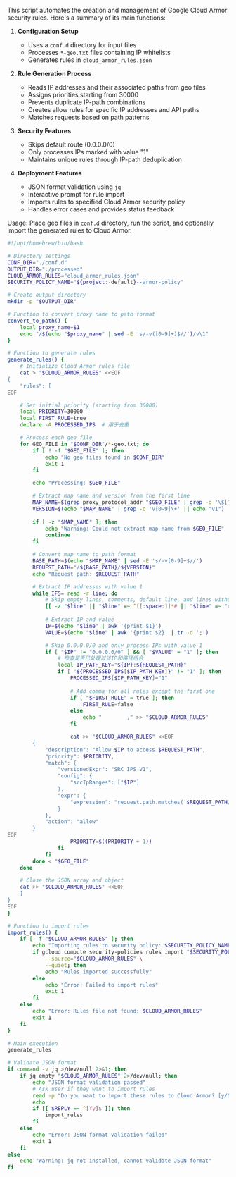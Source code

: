 This script automates the creation and management of Google Cloud Armor security rules. Here's a summary of its main functions:

1. **Configuration Setup**
   - Uses a `conf.d` directory for input files
   - Processes `*-geo.txt` files containing IP whitelists
   - Generates rules in `cloud_armor_rules.json`

2. **Rule Generation Process**
   - Reads IP addresses and their associated paths from geo files
   - Assigns priorities starting from 30000
   - Prevents duplicate IP-path combinations
   - Creates allow rules for specific IP addresses and API paths
   - Matches requests based on path patterns

3. **Security Features**
   - Skips default route (0.0.0.0/0)
   - Only processes IPs marked with value "1"
   - Maintains unique rules through IP-path deduplication

4. **Deployment Features**
   - JSON format validation using `jq`
   - Interactive prompt for rule import
   - Imports rules to specified Cloud Armor security policy
   - Handles error cases and provides status feedback

Usage: Place geo files in `conf.d` directory, run the script, and optionally import the generated rules to Cloud Armor.


```bash
#!/opt/homebrew/bin/bash

# Directory settings
CONF_DIR="./conf.d"
OUTPUT_DIR="./processed"
CLOUD_ARMOR_RULES="cloud_armor_rules.json"
SECURITY_POLICY_NAME="${project:-default}--armor-policy"

# Create output directory
mkdir -p "$OUTPUT_DIR"

# Function to convert proxy name to path format
convert_to_path() {
    local proxy_name=$1
    echo "/$(echo "$proxy_name" | sed -E 's/-v([0-9]+)$//')/v\1"
}

# Function to generate rules
generate_rules() {
    # Initialize Cloud Armor rules file
    cat > "$CLOUD_ARMOR_RULES" <<EOF
{
    "rules": [
EOF

    # Set initial priority (starting from 30000)
    local PRIORITY=30000
    local FIRST_RULE=true
    declare -A PROCESSED_IPS  # 用于去重

    # Process each geo file
    for GEO_FILE in "$CONF_DIR"/*-geo.txt; do
        if [ ! -f "$GEO_FILE" ]; then
            echo "No geo files found in $CONF_DIR"
            exit 1
        fi

        echo "Processing: $GEO_FILE"

        # Extract map name and version from the first line
        MAP_NAME=$(grep proxy_protocol_addr "$GEO_FILE" | grep -o '\$[^ ]*' | tail -n1 | sed 's/\$//')
        VERSION=$(echo "$MAP_NAME" | grep -o 'v[0-9]\+' || echo "v1")
        
        if [ -z "$MAP_NAME" ]; then
            echo "Warning: Could not extract map name from $GEO_FILE"
            continue
        fi

        # Convert map name to path format
        BASE_PATH=$(echo "$MAP_NAME" | sed -E 's/-v[0-9]+$//')
        REQUEST_PATH="/${BASE_PATH}/${VERSION}"
        echo "Request path: $REQUEST_PATH"

        # Extract IP addresses with value 1
        while IFS= read -r line; do
            # Skip empty lines, comments, default line, and lines without IP
            [[ -z "$line" || "$line" =~ ^[[:space:]]*# || "$line" =~ "default" || ! "$line" =~ ^[[:space:]]*[0-9] ]] && continue
            
            # Extract IP and value
            IP=$(echo "$line" | awk '{print $1}')
            VALUE=$(echo "$line" | awk '{print $2}' | tr -d ';')

            # Skip 0.0.0.0/0 and only process IPs with value 1
            if [ "$IP" != "0.0.0.0/0" ] && [ "$VALUE" = "1" ]; then
                # 检查是否已处理过该IP和路径组合
                local IP_PATH_KEY="${IP}:${REQUEST_PATH}"
                if [ "${PROCESSED_IPS[$IP_PATH_KEY]}" != "1" ]; then
                    PROCESSED_IPS[$IP_PATH_KEY]="1"
                    
                    # Add comma for all rules except the first one
                    if [ "$FIRST_RULE" = true ]; then
                        FIRST_RULE=false
                    else
                        echo "        ," >> "$CLOUD_ARMOR_RULES"
                    fi

                    cat >> "$CLOUD_ARMOR_RULES" <<EOF
        {
            "description": "Allow $IP to access $REQUEST_PATH",
            "priority": $PRIORITY,
            "match": {
                "versionedExpr": "SRC_IPS_V1",
                "config": {
                    "srcIpRanges": ["$IP"]
                },
                "expr": {
                    "expression": "request.path.matches('$REQUEST_PATH/*')"
                }
            },
            "action": "allow"
        }
EOF
                    PRIORITY=$((PRIORITY + 1))
                fi
            fi
        done < "$GEO_FILE"
    done

    # Close the JSON array and object
    cat >> "$CLOUD_ARMOR_RULES" <<EOF
    ]
}
EOF
}

# Function to import rules
import_rules() {
    if [ -f "$CLOUD_ARMOR_RULES" ]; then
        echo "Importing rules to security policy: $SECURITY_POLICY_NAME"
        if gcloud compute security-policies rules import "$SECURITY_POLICY_NAME" \
            --source="$CLOUD_ARMOR_RULES" \
            --quiet; then
            echo "Rules imported successfully"
        else
            echo "Error: Failed to import rules"
            exit 1
        fi
    else
        echo "Error: Rules file not found: $CLOUD_ARMOR_RULES"
        exit 1
    fi
}

# Main execution
generate_rules

# Validate JSON format
if command -v jq >/dev/null 2>&1; then
    if jq empty "$CLOUD_ARMOR_RULES" 2>/dev/null; then
        echo "JSON format validation passed"
        # Ask user if they want to import rules
        read -p "Do you want to import these rules to Cloud Armor? [y/N] " -n 1 -r
        echo
        if [[ $REPLY =~ ^[Yy]$ ]]; then
            import_rules
        fi
    else
        echo "Error: JSON format validation failed"
        exit 1
    fi
else
    echo "Warning: jq not installed, cannot validate JSON format"
fi
```